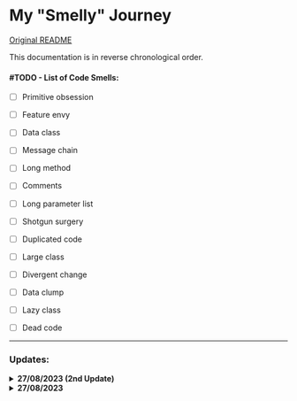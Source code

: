 
# My "Smelly" Journey

[Original README](README_original.md)

This documentation is in reverse chronological order.

#### #TODO - List of Code Smells:

- [ ] Primitive obsession
- [ ] Feature envy
- [ ] Data class
- [ ] Message chain
- [ ] Long method
- [ ] Comments
- [ ] Long parameter list
- [ ] Shotgun surgery
- [ ] Duplicated code
- [ ] Large class
- [ ] Divergent change
- [ ] Data clump
- [ ] Lazy class
- [ ] Dead code


---

### Updates:

<details>
<summary><b>27/08/2023 (2nd Update)</b></summary>
- Upgraded to .Net 6, as curious to try out the <a href="https://marketplace.visualstudio.com/items?itemName=ms-dotnettools.upgradeassistant">.NET Upgrade Assistant</a>. Verdict: Pretty smooth, at least on a teeny-tiny, small scale &#128513
- Also shifted Tile & Board to separate working files
</details>

<details>
<summary><b>27/08/2023</b></summary>
- Initial Commit (<a href="https://github.com/AgileTechPraxis/CodeSmells/tree/master/c-sharp">Repo Source</a>)
<br />
- Also explored with a containerised SonarQube, as was curious to see how much could be picked up by SonarQube by default:
<img src="/sonars/initialCommit.PNG" border="1px solid black"/>
(Doesn't seem like this would suffice. Guess the default SonarQube profile is <b>NOT</b> a replacement for code reviews after all. Also, have to put a screenshot for now as still figuring out how to export the data from a Dockerized instance of this tool.)
</details>

